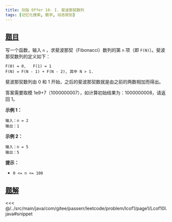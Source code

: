 ```yaml
---
title: 剑指 Offer 10- I. 斐波那契数列
tags: [记忆化搜索, 数学, 动态规划]
---
```



## [题目](https://leetcode.cn/problems/fei-bo-na-qi-shu-lie-lcof/)
写一个函数，输入 `n` ，求斐波那契（Fibonacci）数列的第 `n` 项（即 `F(N)`）。斐波那契数列的定义如下：

```
F(0) = 0,   F(1) = 1
F(N) = F(N - 1) + F(N - 2), 其中 N > 1.
```

斐波那契数列由 0 和 1 开始，之后的斐波那契数就是由之前的两数相加而得出。

答案需要取模 1e9+7（1000000007），如计算初始结果为：1000000008，请返回 1。

**示例 1：**

```
输入：n = 2
输出：1
```

**示例 2：**

```
输入：n = 5
输出：5
```

**提示：**

* `0 <= n <= 100`


## [题解](https://github.com/PasseRR/JavaLeetCode/blob/master/src/main/java/com/gitee/passerr/leetcode/problem/lcof1/page1/Lcof10I.java)

<<< @/../src/main/java/com/gitee/passerr/leetcode/problem/lcof1/page1/Lcof10I.java#snippet

